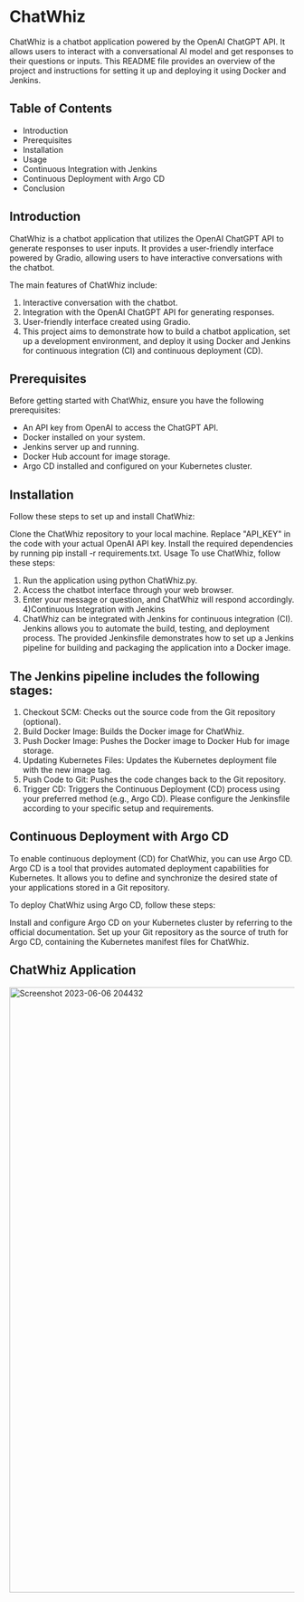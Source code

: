 # ChatWhiz

ChatWhiz is a chatbot application powered by the OpenAI ChatGPT API. It allows users to interact with a conversational AI model and get responses to their questions or inputs. This README file provides an overview of the project and instructions for setting it up and deploying it using Docker and Jenkins.

## Table of Contents
- Introduction
- Prerequisites
- Installation
- Usage
- Continuous Integration with Jenkins
- Continuous Deployment with Argo CD
- Conclusion

## Introduction

ChatWhiz is a chatbot application that utilizes the OpenAI ChatGPT API to generate responses to user inputs. It provides a user-friendly interface powered by Gradio, allowing users to have interactive conversations with the chatbot.

The main features of ChatWhiz include:

1) Interactive conversation with the chatbot.
2) Integration with the OpenAI ChatGPT API for generating responses.
3) User-friendly interface created using Gradio.
4) This project aims to demonstrate how to build a chatbot application, set up a development environment, and deploy it using Docker and Jenkins for continuous integration (CI) and continuous deployment (CD).

## Prerequisites
Before getting started with ChatWhiz, ensure you have the following prerequisites:

- An API key from OpenAI to access the ChatGPT API.
- Docker installed on your system.
- Jenkins server up and running.
- Docker Hub account for image storage.
- Argo CD installed and configured on your Kubernetes cluster.

## Installation

Follow these steps to set up and install ChatWhiz:

Clone the ChatWhiz repository to your local machine.
Replace "API_KEY" in the code with your actual OpenAI API key.
Install the required dependencies by running pip install -r requirements.txt.
Usage
To use ChatWhiz, follow these steps:

1) Run the application using python ChatWhiz.py.
2) Access the chatbot interface through your web browser.
3) Enter your message or question, and ChatWhiz will respond accordingly.
4)Continuous Integration with Jenkins
5) ChatWhiz can be integrated with Jenkins for continuous integration (CI). Jenkins allows you to automate the build, testing, and deployment process. The provided Jenkinsfile demonstrates how to set up a Jenkins pipeline for building and packaging the application into a Docker image.

## The Jenkins pipeline includes the following stages:

1) Checkout SCM: Checks out the source code from the Git repository (optional).
2) Build Docker Image: Builds the Docker image for ChatWhiz.
3) Push Docker Image: Pushes the Docker image to Docker Hub for image storage.
4) Updating Kubernetes Files: Updates the Kubernetes deployment file with the new image tag.
5) Push Code to Git: Pushes the code changes back to the Git repository.
6) Trigger CD: Triggers the Continuous Deployment (CD) process using your preferred method (e.g., Argo CD).
Please configure the Jenkinsfile according to your specific setup and requirements.

## Continuous Deployment with Argo CD

To enable continuous deployment (CD) for ChatWhiz, you can use Argo CD. Argo CD is a tool that provides automated deployment capabilities for Kubernetes. It allows you to define and synchronize the desired state of your applications stored in a Git repository.

To deploy ChatWhiz using Argo CD, follow these steps:

Install and configure Argo CD on your Kubernetes cluster by referring to the official documentation.
Set up your Git repository as the source of truth for Argo CD, containing the Kubernetes manifest files for ChatWhiz.


## ChatWhiz Application

<img width="1070" alt="Screenshot 2023-06-06 204432" src="https://github.com/THANUSHKIRAN/ChatWhiz/assets/53527645/9aa55918-ea34-4227-b2ec-2bbc9368a79c">